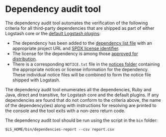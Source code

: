 # Dependency audit tool

The dependency audit tool automates the verification of the following criteria for all
third-party dependencies that are shipped as part of either Logstash core or the [default Logstash 
plugins](https://github.com/elastic/logstash/blob/main/rakelib/plugins-metadata.json):
* The dependency has been added to the [dependency list file](https://github.com/elastic/logstash/blob/main/tools/dependencies-report/src/main/resources/licenseMapping.csv)
with an appropriate project URL and [SPDX license identifier](https://spdx.org/licenses/). 
* The license for the dependency is among those [approved for distribution](https://github.com/elastic/logstash/blob/main/tools/dependencies-report/src/main/resources/acceptableLicenses.csv).
* There is a corresponding `NOTICE.txt` file in the [notices folder](https://github.com/elastic/logstash/tree/main/tools/dependencies-report/src/main/resources/notices)
containing the appropriate notices or license information for the dependency. These individual 
notice files will be combined to form the notice file shipped with Logstash.

The dependency audit tool enumerates all the dependencies, Ruby and Java, direct and transitive,
for Logstash core and the default plugins. If any dependencies are found that do not conform to
the criteria above, the name of the dependency(ies) along with instructions for resolving are 
printed to the console and the tool exits with a non-zero return code.

The dependency audit tool should be run using the script in the `bin` folder:

`$LS_HOME/bin/dependencies-report --csv report.csv`
